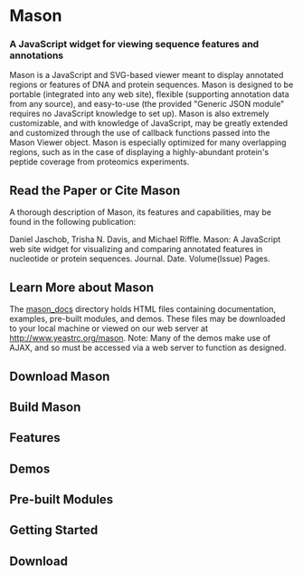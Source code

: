 # Mason
### A JavaScript widget for viewing sequence features and annotations

Mason is a JavaScript and SVG-based viewer meant to display annotated regions or features of DNA and protein sequences. Mason is designed to be portable (integrated into any web site), flexible (supporting annotation data from any source), and easy-to-use (the provided "Generic JSON module" requires no JavaScript knowledge to set up). Mason is also extremely customizable, and with knowledge of JavaScript, may be greatly extended and customized through the use of callback functions passed into the Mason Viewer object. Mason is especially optimized for many overlapping regions, such as in the case of displaying a highly-abundant protein's peptide coverage from proteomics experiments.

## Read the Paper or Cite Mason
A thorough description of Mason, its features and capabilities, may be found in the following publication:

Daniel Jaschob, Trisha N. Davis, and Michael Riffle. Mason: A JavaScript web site widget for visualizing and comparing annotated features in nucleotide or protein sequences. Journal. Date. Volume(Issue) Pages.

## Learn More about Mason
The <a href="mason_build">mason_docs</a> directory holds HTML files containing documentation, examples, pre-built modules, and demos. These files may be downloaded to your local machine or viewed on our web server at http://www.yeastrc.org/mason. Note: Many of the demos make use of AJAX, and so must be accessed via a web server to function as designed.

## Download Mason

## Build Mason



## Features

## Demos

## Pre-built Modules

## Getting Started

## Download


